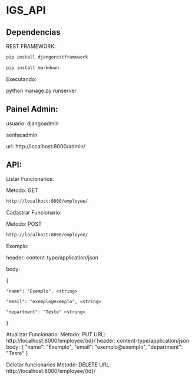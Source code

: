# IGS_API

## Dependencias

REST FRAMEWORK:

```sh
pip install djangorestframework
```
```sh
pip install markdown
```

Executando:

python manage.py runserver

## Painel Admin:
usuario: djangoadmin

senha:admin

url: http://localhost:8000/admin/

## API:

Listar Funcionarios:

Metodo: GET
```sh
http://localhost:8000/employee/
```

Cadastrar Funcionario:

Metodo: POST
```sh
http://localhost:8000/employee/
```
Exemplo:

header: content-type/application/json

body: 

{

    "name": "Exemplo", <string>
    
    "email": "exemplo@exemplo", <string>
    
    "department": "Teste" <string>
    
}

Atualizar Funcionario:
Metodo: PUT
URL: http://localhost:8000/employee/{id}/
header: content-type/application/json
body: 
{
    "name": "Exemplo", <string>
    "email": "exemplo@exemplo", <string>
    "department": "Teste" <string>
}

Deletar funcionarios
Metodo: DELETE
URL: http://localhost:8000/employee/{id}/
